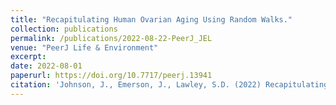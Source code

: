 ```yaml
---
title: "Recapitulating Human Ovarian Aging Using Random Walks."
collection: publications
permalink: /publications/2022-08-22-PeerJ_JEL
venue: "PeerJ Life & Environment"
excerpt:
date: 2022-08-01
paperurl: https://doi.org/10.7717/peerj.13941
citation: 'Johnson, J., Emerson, J., Lawley, S.D. (2022) Recapitulating Human Ovarian Aging Using Random Walks. PeerJ, 10:e13941'
---
```

